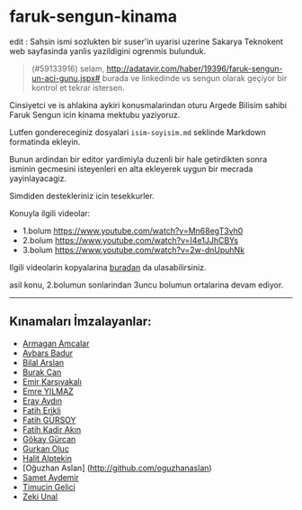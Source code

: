 # faruk-sengun-kinama
edit : Sahsin ismi sozlukten bir suser'in uyarisi uzerine Sakarya Teknokent web sayfasinda yanlis yazildigini ogrenmis bulunduk.


> (#59133916) selam, http://adatavir.com/haber/19396/faruk-sengun-un-aci-gunu.jspx# burada ve linkedinde vs sengun olarak geçiyor bir kontrol et tekrar istersen.


Cinsiyetci ve is ahlakina aykiri konusmalarindan oturu Argede Bilisim sahibi Faruk Sengun icin kinama mektubu yaziyoruz.

Lutfen gondereceginiz dosyalari `isim-soyisim.md` seklinde Markdown formatinda ekleyin.

Bunun ardindan bir editor yardimiyla duzenli bir hale getirdikten sonra isminin gecmesini isteyenleri en alta ekleyerek uygun bir mecrada yayinlayacagiz.

Simdiden destekleriniz icin tesekkurler.


Konuyla ilgili videolar:
- 1.bolum https://www.youtube.com/watch?v=Mn68egT3vh0
- 2.bolum https://www.youtube.com/watch?v=I4e1JJhCBYs
- 3.bolum https://www.youtube.com/watch?v=2w-dnUpuhNk

Ilgili videolarin kopyalarina [buradan](https://drive.google.com/a/leventyalcin.com/folderview?id=0BxLKFjSyiyCIakFxX2JkSVI0Zmc&usp=sharing) da ulasabilirsiniz.


asil konu, 2.bolumun sonlarindan 3uncu bolumun ortalarina devam ediyor.

---

## Kınamaları İmzalayanlar:
- [Armagan Amcalar](http://github.com/dashersw)
- [Aybars Badur](http://github.com/ybrs)
- [Bilal Arslan](http://github.com/arslanbilal)
- [Burak Can](http://github.com/burakcan)
- [Emir Karşıyakalı](http://github.com/emir)
- [Emre YILMAZ](http://github.com/delirehberi)
- [Eray Aydın](http://github.com/erayaydin)
- [Fatih Erikli](http://github.com/fatiherikli)
- [Fatih GÜRSOY](http://github.com/fg)
- [Fatih Kadir Akın](http://github.com/f)
- [Gökay Gürcan](https://github.com/gokaygurcan)
- [Gurkan Oluc](http://github.com/gurkanoluc)
- [Halit Alptekin](http://github.com/halitalptekin)
- [Oğuzhan Aslan] (http://github.com/oguzhanaslan)
- [Samet Aydemir](http://github.com/smtaydemir)
- [Timucin Gelici](http://github.com/timucingelici)
- [Zeki Unal](http://github.com/zekiunal)
